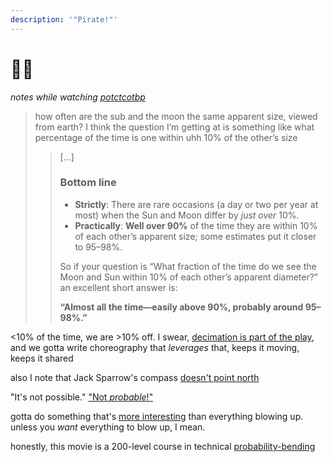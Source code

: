 ```yaml
---
description: '"Pirate!"'
---
```


# 🏴‍☠️

_notes while watching_ [_potctcotbp_](https://en.wikipedia.org/wiki/Pirates_of_the_Caribbean:_The_Curse_of_the_Black_Pearl)

> how often are the sub and the moon the same apparent size, viewed from earth? I think the question I’m getting at is something like what percentage of the time is one within uhh 10% of the other’s size
>
> > \[...]
> >
> > ### Bottom line
> >
> > * **Strictly**: There are rare occasions (a day or two per year at most) when the Sun and Moon differ by _just over_ 10%.
> > * **Practically**: **Well over 90%** of the time they are within 10% of each other’s apparent size; some estimates put it closer to 95–98%.
> >
> > So if your question is “What fraction of the time do we see the Moon and Sun within 10% of each other’s apparent diameter?” an excellent short answer is:
> >
> > **“Almost all the time—easily above 90%, probably around 95–98%.”**

<10% of the time, we are >10% off. I swear, [decimation is part of the play](../../../ideas/10-revolt.md), and we gotta write choreography that _leverages_ that, keeps it moving, keeps it shared

also I note that Jack Sparrow's compass [doesn't point north](../../../ideas/desire-is-radar.md)

"It's not possible." ["Not _probable_!"](../../../2024/12/15/)

gotta do something that's [more interesting](../13.md) than everything blowing up. unless you _want_ everything to blow up, I mean.

honestly, this movie is a 200-level course in technical [probability-bending](../../../2023/05/lightward-is-officially-trademarked.md)
